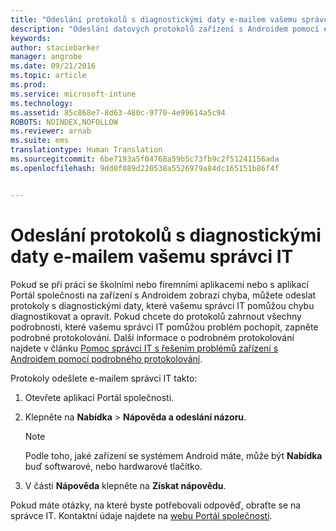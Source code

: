 ```yaml
---
title: "Odeslání protokolů s diagnostickými daty e-mailem vašemu správci IT | Microsoft Intune"
description: "Odeslání datových protokolů zařízení s Androidem pomocí e-mailu"
keywords: 
author: staciebarker
manager: angrobe
ms.date: 09/21/2016
ms.topic: article
ms.prod: 
ms.service: microsoft-intune
ms.technology: 
ms.assetid: 85c868e7-8d63-480c-9770-4e99614a5c94
ROBOTS: NOINDEX,NOFOLLOW
ms.reviewer: arnab
ms.suite: ems
translationtype: Human Translation
ms.sourcegitcommit: 6be7193a5f04768a59b5c73fb9c2f51241156ada
ms.openlocfilehash: 9dd0f089d220538a5526979a84dc165151b86f4f


---
```



# Odeslání protokolů s diagnostickými daty e-mailem vašemu správci IT

Pokud se při práci se školními nebo firemními aplikacemi nebo s aplikací Portál společnosti na zařízení s Androidem zobrazí chyba, můžete odeslat protokoly s diagnostickými daty, které vašemu správci IT pomůžou chybu diagnostikovat a opravit. Pokud chcete do protokolů zahrnout všechny podrobnosti, které vašemu správci IT pomůžou problém pochopit, zapněte podrobné protokolování. Další informace o podrobném protokolování najdete v článku [Pomoc správci IT s řešením problémů zařízení s Androidem pomocí podrobného protokolování](use-verbose-logging-to-help-your-it-administrator-fix-device-issues-android.md).

Protokoly odešlete e-mailem správci IT takto:

1.  Otevřete aplikaci Portál společnosti.

2.  Klepněte na **Nabídka** &gt; **Nápověda a odeslání názoru**.

    > [!NOTE]
    > Podle toho, jaké zařízení se systémem Android máte, může být **Nabídka** buď softwarové, nebo hardwarové tlačítko.

3.  V části **Nápověda** klepněte na **Získat nápovědu**.

Pokud máte otázky, na které byste potřebovali odpověď, obraťte se na správce IT. Kontaktní údaje najdete na [webu Portál společnosti](http://portal.manage.microsoft.com).



<!--HONumber=Oct16_HO2-->


